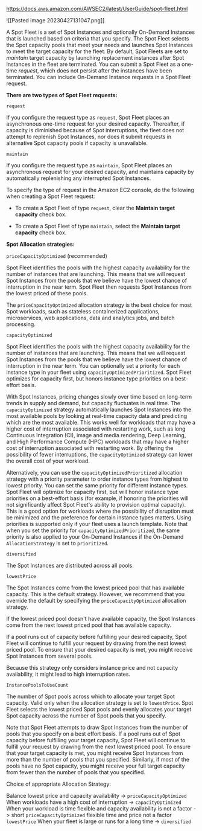 https://docs.aws.amazon.com/AWSEC2/latest/UserGuide/spot-fleet.html 

![[Pasted image 20230427131047.png]]

A Spot Fleet is a set of Spot Instances and optionally On-Demand Instances that is launched based on criteria that you specify. The Spot Fleet selects the Spot capacity pools that meet your needs and launches Spot Instances to meet the target capacity for the fleet. By default, Spot Fleets are set to _maintain_ target capacity by launching replacement instances after Spot Instances in the fleet are terminated. You can submit a Spot Fleet as a one-time _request_, which does not persist after the instances have been terminated. You can include On-Demand Instance requests in a Spot Fleet request.


**There are two types of Spot Fleet requests:**

`request`

If you configure the request type as `request`, Spot Fleet places an asynchronous one-time request for your desired capacity. Thereafter, if capacity is diminished because of Spot interruptions, the fleet does not attempt to replenish Spot Instances, nor does it submit requests in alternative Spot capacity pools if capacity is unavailable.

`maintain`

If you configure the request type as `maintain`, Spot Fleet places an asynchronous request for your desired capacity, and maintains capacity by automatically replenishing any interrupted Spot Instances.

To specify the type of request in the Amazon EC2 console, do the following when creating a Spot Fleet request:

-   To create a Spot Fleet of type `request`, clear the **Maintain target capacity** check box.
    
-   To create a Spot Fleet of type `maintain`, select the **Maintain target capacity** check box.

**Spot Allocation strategies:**

`priceCapacityOptimized` (recommended)

Spot Fleet identifies the pools with the highest capacity availability for the number of instances that are launching. This means that we will request Spot Instances from the pools that we believe have the lowest chance of interruption in the near term. Spot Fleet then requests Spot Instances from the lowest priced of these pools.

The `priceCapacityOptimized` allocation strategy is the best choice for most Spot workloads, such as stateless containerized applications, microservices, web applications, data and analytics jobs, and batch processing.

`capacityOptimized`

Spot Fleet identifies the pools with the highest capacity availability for the number of instances that are launching. This means that we will request Spot Instances from the pools that we believe have the lowest chance of interruption in the near term. You can optionally set a priority for each instance type in your fleet using `capacityOptimizedPrioritized`. Spot Fleet optimizes for capacity first, but honors instance type priorities on a best-effort basis.

With Spot Instances, pricing changes slowly over time based on long-term trends in supply and demand, but capacity fluctuates in real time. The `capacityOptimized` strategy automatically launches Spot Instances into the most available pools by looking at real-time capacity data and predicting which are the most available. This works well for workloads that may have a higher cost of interruption associated with restarting work, such as long Continuous Integration (CI), image and media rendering, Deep Learning, and High Performance Compute (HPC) workloads that may have a higher cost of interruption associated with restarting work. By offering the possibility of fewer interruptions, the `capacityOptimized` strategy can lower the overall cost of your workload.

Alternatively, you can use the `capacityOptimizedPrioritized` allocation strategy with a priority parameter to order instance types from highest to lowest priority. You can set the same priority for different instance types. Spot Fleet will optimize for capacity first, but will honor instance type priorities on a best-effort basis (for example, if honoring the priorities will not significantly affect Spot Fleet's ability to provision optimal capacity). This is a good option for workloads where the possibility of disruption must be minimized and the preference for certain instance types matters. Using priorities is supported only if your fleet uses a launch template. Note that when you set the priority for `capacityOptimizedPrioritized`, the same priority is also applied to your On-Demand Instances if the On-Demand `AllocationStrategy` is set to `prioritized`.

`diversified`

The Spot Instances are distributed across all pools.

`lowestPrice`

The Spot Instances come from the lowest priced pool that has available capacity. This is the default strategy. However, we recommend that you override the default by specifying the `priceCapacityOptimized` allocation strategy.

If the lowest priced pool doesn't have available capacity, the Spot Instances come from the next lowest priced pool that has available capacity.

If a pool runs out of capacity before fulfilling your desired capacity, Spot Fleet will continue to fulfill your request by drawing from the next lowest priced pool. To ensure that your desired capacity is met, you might receive Spot Instances from several pools.

Because this strategy only considers instance price and not capacity availability, it might lead to high interruption rates.

`InstancePoolsToUseCount`

The number of Spot pools across which to allocate your target Spot capacity. Valid only when the allocation strategy is set to `lowestPrice`. Spot Fleet selects the lowest priced Spot pools and evenly allocates your target Spot capacity across the number of Spot pools that you specify.

Note that Spot Fleet attempts to draw Spot Instances from the number of pools that you specify on a best effort basis. If a pool runs out of Spot capacity before fulfilling your target capacity, Spot Fleet will continue to fulfill your request by drawing from the next lowest priced pool. To ensure that your target capacity is met, you might receive Spot Instances from more than the number of pools that you specified. Similarly, if most of the pools have no Spot capacity, you might receive your full target capacity from fewer than the number of pools that you specified.


Choice of appropriate Allocation Strategy: 

Balance lowest price and capacity availability -> `priceCapacityOptimized`
When workloads have a high cost of interruption -> `capacityOptimized`
When your workload is time flexible and capacity availability is not a factor -> 
	short `priceCapacityOptimized`
	flexible time and price not a factor `lowestPrice`
When your fleet is large or runs for a long time -> `diversified`
